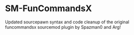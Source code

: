# SM-FunCommandsX
Updated sourcepawn syntax and code cleanup of the original funcommandsx sourcemod plugin by Spazman0 and Arg!
